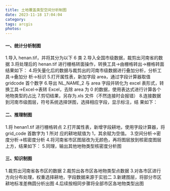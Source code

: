 ```yaml
---
title: 土地覆盖类型空间分析制图
date: 2023-11-18 17:04:04
category:
tags: arcgis
photos:
---
```


<!-- more -->

#### 一、统计分析制图 

1.导入 henan.tif，并将其分为以下 6 类
2.导入全国市级数据，裁剪出河南省的数据
3.将处理后的 henan.tif 进行栅格转面操作，转换工具→由栅格转出→栅格转面
结果如下：
4.将矢量化后的数据与裁剪出的河南市级数据进行叠加分析，分析工具→叠加分
析→标识
5.打开属性表，新加字段 area，通过字段计算器取值 gridcode 首个数字
6.导出 NL_NAME_2 与 area 字段并转化为 excel 表形式，转换工具→Excel→表转
Excel，去除 area 为 0 的数据，使用表达式进行计算各个地物类型的占比
7.剪切结果，另存为.xls 文件（不然连接时会报错）
8.连接数据到河南市级图层，符号系统选择饼图，选择相应字段，显示标注，结
果如下：

#### 二、推理制图 

1.将 henan1.tif 进行栅格转点
2.打开属性表，新增字段耕地，使用字段计算器，将 grid_code 首数字为 1 所对
应的耕地赋值为 1，其余赋为空值。
3.空间分析→密度分析→核密度分析
4.将河南省市区图层改为无颜色，再将图层放到核密度图层上方，结果如下：
5.同理，输出其他地物类型核密度分析图

#### 三、知识制图 

1.裁剪出河南省各市区的数据
2.裁剪出各市区各地物类型点数据
3.对各市区进行方向分布处理，权重选择耕地，字段数据来源于实验二
3.新建图层，将部分市区耕地标准差椭圆分析出图
4.后续按相同步骤将全部市区各地物类型出图